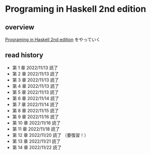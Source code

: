 # Programing in Haskell 2nd edition

## overview
[Programing in Haskell 2nd edition](https://www.lambdanote.com/collections/haskell) をやっていく

## read history

- 第  1 章 2022/11/13 読了
- 第  2 章 2022/11/13 読了
- 第  3 章 2022/11/13 読了
- 第  4 章 2022/11/13 読了
- 第  5 章 2022/11/13 読了
- 第  6 章 2022/11/14 読了
- 第  7 章 2022/11/14 読了
- 第  8 章 2022/11/15 読了
- 第  9 章 2022/11/16 読了
- 第 10 章 2022/11/16 読了
- 第 11 章 2022/11/18 読了
- 第 12 章 2022/11/20 読了 （要復習！）
- 第 13 章 2022/11/21 読了
- 第 14 章 2022/11/22 読了